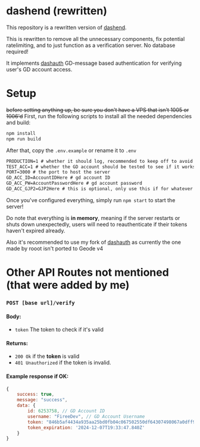 # dashend (rewritten)

This repository is a rewritten version of [dashend](https://github.com/RoootTheFox/dashend).

This is rewritten to remove all the unnecessary components, fix potential ratelimiting, and to just function as a verification server. No database required!

It implements [dashauth](https://gist.github.com/RoootTheFox/743c983092b4db2a9fec13341d25b61f) GD-message based authentication for verifying user's GD account access.

# Setup
~~before setting anything up, be sure you don't have a VPS that isn't 1005 or 1006'd~~
First, run the following scripts to install all the needed dependencies and build:
```bash
npm install
npm run build
```
After that, copy the `.env.example` or rename it to `.env`
```md
PRODUCTION=1 # whether it should log, recommended to keep off to avoid flooding
TEST_ACC=1 # whether the GD account should be tested to see if it works (the server WILL stop if its invalid)
PORT=3000 # the port to host the server
GD_ACC_ID=AccountIDHere # gd account ID
GD_ACC_PW=AccountPasswordHere # gd account password
GD_ACC_GJP2=GJP2Here # this is optional, only use this if for whatever reason robtops hashing doesnt work and you cant use GD_ACC_PW
```
Once you've configured everything, simply run `npm start` to start the server!

Do note that everything is **in memory**, meaning if the server restarts or shuts down unexpectedly, users will need to reauthenticate if their tokens haven't expired already.

Also it's recommended to use my fork of [dashauth](https://github.com/FireMario211/dashauth) as currently the one made by rooot isn't ported to Geode v4

# Other API Routes not mentioned (that were added by me)
### `POST [base url]/verify`
#### Body:
- `token` The token to check if it's valid
#### Returns:
- `200 Ok` if the **token** is valid
- `401 Unauthorized` if the token is invalid.
#### Example response if OK:
```js
{
    success: true,
    message: "success",
    data: {
        id: 6253758, // GD Account ID
        username: "FireeDev", // GD Account Username
        token: "846b5af4434a935aa25bd0fb04c067502550df64307498067a0dff9a13190788",
        token_expiration: '2024-12-07T19:33:47.840Z' 
    }
}
```
